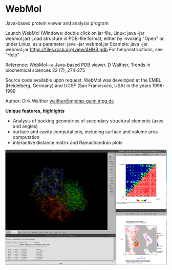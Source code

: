 # WebMol
Java-based protein viewer and analysis program

Launch WebMol (Windows: double click on jar file, Linux: java -jar webmol.jar)
Load structure in PDB-file format, either by invoking "Open" or, 
under Linux, as a parameter: java -jar webmol.jar <pdb-file>
  Example: java -jar webmol.jar https://files.rcsb.org/view/4HHB.pdb
For help/instructions, see "Help"

Reference:
WebMol--a Java-based PDB viewer.
D Walther,
Trends in biochemical sciences 22 (7), 274-275

Source code available upon request.
WebMol was developed at the EMBL (Heidelberg, Germany) and UCSF (San Francisoco, USA) in the years 1996-1999

Author: Dirk Walther
walther@mpimp-golm.mpg.de

<b>Unique features, highlights</b>
  - Analysis of packing geometries of secondary structural elements (axes and angles)
  - surface and cavity computations, including surface and volume area computation
  - interactive distance matrix and Ramachandran plots

![Screenshot](webmol.png)
